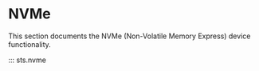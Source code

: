 # NVMe

This section documents the NVMe (Non-Volatile Memory Express) device functionality.

::: sts.nvme

